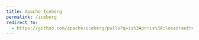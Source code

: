 ```yaml
---
title: Apache Iceberg
permalink: /iceberg
redirect_to:
  - https://github.com/apache/iceberg/pulls?q=is%3Apr+is%3Aclosed+author%3AedgarRd
---
```

